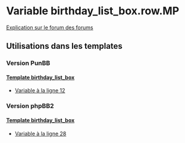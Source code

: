 # Variable birthday_list_box.row.MP
[Explication sur le forum des forums](http://forum.forumactif.com/t294113-listing-des-variables#birthday_list_box.row.MP)

## Utilisations dans les templates

### Version PunBB

#### [Template birthday_list_box](punbb/birthday_list_box.md)
* [Variable à la ligne 12](../punbb/birthday_list_box.tpl#L12)

### Version phpBB2

#### [Template birthday_list_box](subsilver/birthday_list_box.md)
* [Variable à la ligne 28](../subsilver/birthday_list_box.tpl#L28)